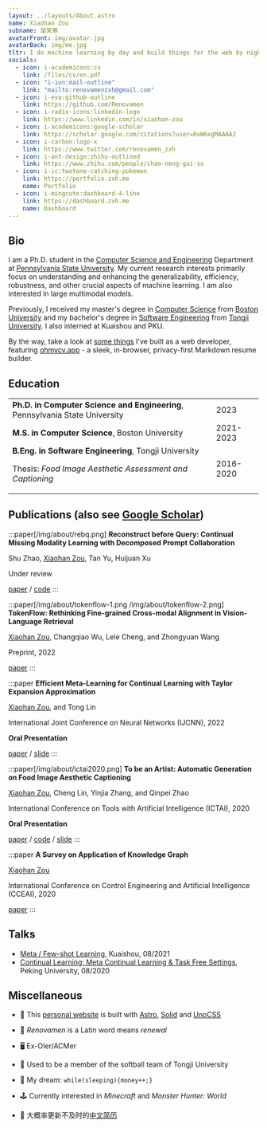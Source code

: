 ```yaml
---
layout: ../layouts/About.astro
name: Xiaohan Zou
subname: 邹笑寒
avatarFront: img/avatar.jpg
avatarBack: img/me.jpg
tltr: I do machine learning by day and build things for the web by night.
socials:
  - icon: i-academicons:cv
    link: /files/cv/en.pdf
  - icon: "i-ion:mail-outline"
    link: "mailto:renovamenzxh@gmail.com"
  - icon: i-eva:github-outline
    link: https://github.com/Renovamen
  - icon: i-radix-icons:linkedin-logo
    link: https://www.linkedin.com/in/xiaohan-zou
  - icon: i-academicons:google-scholar
    link: https://scholar.google.com/citations?user=RuW6xgMAAAAJ
  - icon: i-carbon:logo-x
    link: https://www.twitter.com/renovamen_zxh
  - icon: i-ant-design:zhihu-outlined
    link: https://www.zhihu.com/people/chao-neng-gui-su
  - icon: i-ic:twotone-catching-pokemon
    link: https://portfolio.zxh.me
    name: Portfolio
  - icon: i-mingcute:dashboard-4-line
    link: https://dashboard.zxh.me
    name: Dashboard
---
```



## Bio

I am a Ph.D. student in the [Computer Science and Engineering](https://www.eecs.psu.edu/) Department at [Pennsylvania State University](https://www.psu.edu/). My current research interests primarily focus on understanding and enhancing the generalizability, efficiency, robustness, and other crucial aspects of machine learning. I am also interested in large multimodal models.

Previously, I received my master's degree in [Computer Science](https://www.bu.edu/cs/) from [Boston University](https://www.bu.edu/) and my bachelor's degree in [Software Engineering](http://sse.tongji.edu.cn/) from [Tongji University](https://www.tongji.edu.cn/). I also interned at Kuaishou and PKU.

By the way, take a look at [some things](/projects) I've built as a web developer, featuring [ohmycv.app](https://ohmycv.app) - a sleek, in-browser, privacy-first Markdown resume builder.


## Education

|                                                                                                                       |           |
| --------------------------------------------------------------------------------------------------------------------- | --------- |
| **Ph.D. in Computer Science and Engineering**, Pennsylvania State University                                          | 2023      |
| **M.S. in Computer Science**, Boston University                                                                       | 2021-2023 |
| **B.Eng. in Software Engineering**, Tongji University <p>Thesis: _Food Image Aesthetic Assessment and Captioning_</p> | 2016-2020 |


## Publications <span text-base>(also see <a href="https://scholar.google.com/citations?user=RuW6xgMAAAAJ" target="_blank" rel="noopener noreferrer">Google Scholar</a>)</span>

:::paper[/img/about/rebq.png]
**Reconstruct before Query: Continual Missing Modality Learning with Decomposed Prompt Collaboration**

Shu Zhao, <u>Xiaohan Zou</u>, Tan Yu, Huijuan Xu

Under review

[paper](https://arxiv.org/abs/2403.11373) / [code](https://github.com/Tree-Shu-Zhao/RebQ.pytorch)
:::

:::paper[/img/about/tokenflow-1.png /img/about/tokenflow-2.png]
**TokenFlow: Rethinking Fine-grained Cross-modal Alignment in Vision-Language Retrieval**

<u>Xiaohan Zou</u>, Changqiao Wu, Lele Cheng, and Zhongyuan Wang

Preprint, 2022

[paper](http://arxiv.org/abs/2209.13822)
:::

:::paper
**Efficient Meta-Learning for Continual Learning with Taylor Expansion Approximation**

<u>Xiaohan Zou</u>, and Tong Lin

International Joint Conference on Neural Networks (IJCNN), 2022

**Oral Presentation**

[paper](https://arxiv.org/abs/2210.00713) / [slide](/files/papers/ijcnn2022/slide.pdf)
:::

:::paper[/img/about/ictai2020.png]
**To be an Artist: Automatic Generation on Food Image Aesthetic Captioning**

<u>Xiaohan Zou</u>, Cheng Lin, Yinjia Zhang, and Qinpei Zhao

International Conference on Tools with Artificial Intelligence (ICTAI), 2020

**Oral Presentation**

[paper](https://ieeexplore.ieee.org/document/9288208) / [code](https://github.com/Renovamen/Food-IAC) / [slide](/files/papers/ictai2020/slide.pdf)
:::

:::paper
**A Survey on Application of Knowledge Graph**

<u>Xiaohan Zou</u>

International Conference on Control Engineering and Artificial Intelligence (CCEAI), 2020

[paper](https://iopscience.iop.org/article/10.1088/1742-6596/1487/1/012016/pdf)
:::


## Talks

- [Meta / Few-shot Learning](/files/talks/2021-08-meta-learning.pdf), Kuaishou, 08/2021
- [Continual Learning: Meta Continual Learning & Task Free Settings](/files/talks/2020-08-continual-learning.pdf), Peking University, 08/2020


## Miscellaneous

- 🚀 This [personal website](https://github.com/Renovamen/renovamen.github.io) is built with [Astro](https://astro.build/), [Solid](https://www.solidjs.com/) and [UnoCSS](https://github.com/antfu/unocss)

- 🧐 _Renovamen_ is a Latin word means _renewal_

- 🖥 Ex-OIer/ACMer

- 🥎 Used to be a member of the softball team of Tongji University

- 🌭 My dream: `while(sleeping){money++;}`

- 🕹️ Currently interested in *Minecraft* and *Monster Hunter: World*

- 📜 大概率更新不及时的[中文简历](/files/cv/cn.pdf)
